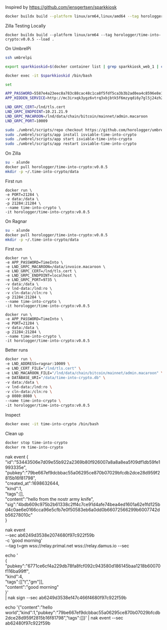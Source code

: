 Inspired by https://github.com/jensgertsen/sparkkiosk
```sh
docker buildx build --platform linux/arm64,linux/amd64 --tag horologger/time-into-crypto:v0.0.5 --output "type=registry" .
```
Zilla Testing Locally
```
docker buildx build --platform linux/arm64 --tag horologger/time-into-crypto:v0.0.5 --load .

```

On UmbrelPi
```sh
ssh umbrelpi

export sparkkioskid=$(docker container list | grep sparkkiosk_web_1 | cut -d ' ' -f 1)

docker exec -it $sparkkioskid /bin/bash

set

APP_PASSWORD=5587e4a23eec8a783c88cac48c1ca8f5fdf5ca3b3b2ad0ea4c8596e8e1c5f901
APP_HIDDEN_SERVICE=http://mc3irxqk3ygz6vtrq3xbjbtk5f6mzyqdi6y7gl5j24zh2ibjtdoeujqd.onion

LND_GRPC_CERT=/lnd/tls.cert
LND_GRPC_ENDPOINT=10.21.21.9
LND_GRPC_MACAROON=/lnd/data/chain/bitcoin/mainnet/admin.macaroon
LND_GRPC_PORT=10009

sudo ./umbrel/scripts/repo checkout https://github.com/horologger/umbrelappstore.git
sudo ./umbrel/scripts/app install isviable-time-into-crypto
sudo ./umbrel/scripts/app start isviable-time-into-crypto
sudo ./umbrel/scripts/app restart isviable-time-into-crypto

```
On Zilla
```sh
su - alunde
docker pull horologger/time-into-crypto:v0.0.5
mkdir -p ~/.time-into-crypto/data
```
First run
```
docker run \
-e PORT=21284 \
-v data:/data \
-p 21284:21284 \
--name time-into-crypto \
-it horologger/time-into-crypto:v0.0.5 
```

On Ragnar
```sh
su - alunde
docker pull horologger/time-into-crypto:v0.0.5
mkdir -p ~/.time-into-crypto/data
```
First run
```
docker run \
-e APP_PASSWORD=TimeInto \
-e LND_GRPC_MACAROON=/data/invoice.macaroon \
-e LND_GRPC_CERT=/lnd/tls.cert \
-e LND_GRPC_ENDPOINT=localhost \
-e LND_GRPC_PORT=9735 \
-v data:/data \
-v lnd-data:/lnd:ro \
-v cln-data:/cln:ro \
-p 21284:21284 \
--name time-into-crypto \
-it horologger/time-into-crypto:v0.0.5 

docker run \
-e APP_PASSWORD=TimeInto \
-e PORT=21284 \
-v data:/data \
-p 21284:21284 \
--name time-into-crypto \
-it horologger/time-into-crypto:v0.0.5 

```
Better runs
```sh
docker run \
-e LND_ADDRESS=ragnar:10009 \
-e LND_CERT_FILE="/lnd/tls.cert" \
-e LND_MACAROON_FILE="/lnd/data/chain/bitcoin/mainnet/admin.macaroon" \
-e DATABASE_URI="/data/time-into-crypto.db" \
-v data:/data \
-v lnd-data:/lnd:ro \
-v cln-data:/cln:ro \
-p 8080:8080 \
--name time-into-crypto \
-it horologger/time-into-crypto:v0.0.5 

```
Inspect
```sh
docker exec -it time-into-crypto /bin/bash
```
Clean up
```sh
docker stop time-into-crypto
docker rm time-into-crypto
```


nak event { \
"id":"53443506e7d09e55b922a2369b80f926007a8a8a8ea5f09df1db59fe1993335e", \
"pubkey":"79be667ef9dcbbac55a06295ce870b07029bfcdb2dce28d959f2815b16f81798", \
"created_at":1698632644, \
"kind":1, \
"tags":[], \
"content":"hello from the nostr army knife", \
"sig":"4bdb609c975b2b61338c2ff4c7ce91d4afe74bea4ed1601a62e1fd125bd4c0ae6e0166cca96e5cfb7e0f50583eb6a0dd0b66072566299b6007742db56278010c" \
}


nak event \
--sec ab6249d3538e2074680f97c922f59b \
-c 'good morning' \
--tag t=gm wss://relay.primal.net wss://relay.damus.io \--sec 

echo '\
{\
"pubkey":"6771ce6cf4a229db78fa8fcf092c943580d186145baa1218b60070f116ba99ff",\
"kind":4,\
"tags":[["t","gm"]],\
"content":"good morning"\
}'\
 | nak sign --sec ab6249d3538ef47c466f4680f97c922f59b

echo '{"content":"hello world","kind":1,"pubkey":"79be667ef9dcbbac55a06295ce870b07029bfcdb2dce28d959f2815b16f81798","tags":[]}' | nak event --sec ab62480f97c922f59b

